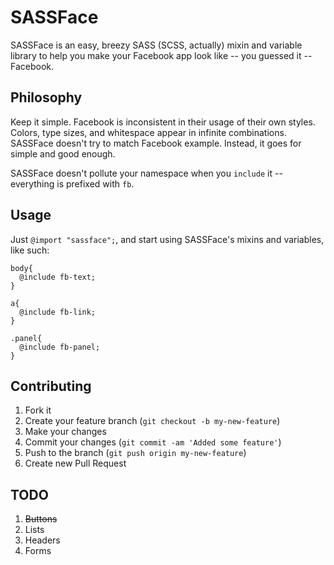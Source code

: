 SASSFace
========

SASSFace is an easy, breezy SASS (SCSS, actually) mixin and variable library to
help you make your Facebook app look like -- you guessed it -- Facebook.

## Philosophy

Keep it simple. Facebook is inconsistent in their usage of their own styles.
Colors, type sizes, and whitespace appear in infinite combinations. SASSFace
doesn't try to match Facebook example. Instead, it goes for simple and good
enough.

SASSFace doesn't pollute your namespace when you `include` it -- everything is
prefixed with `fb`.

## Usage

Just `@import "sassface";`, and start using SASSFace's mixins and variables,
like such:

```
body{
  @include fb-text;
}

a{
  @include fb-link;
}

.panel{
  @include fb-panel;
}
```

## Contributing

1. Fork it
2. Create your feature branch (`git checkout -b my-new-feature`)
3. Make your changes
4. Commit your changes (`git commit -am 'Added some feature'`)
5. Push to the branch (`git push origin my-new-feature`)
6. Create new Pull Request

## TODO

1. ~~Buttons~~
2. Lists
3. Headers
4. Forms
